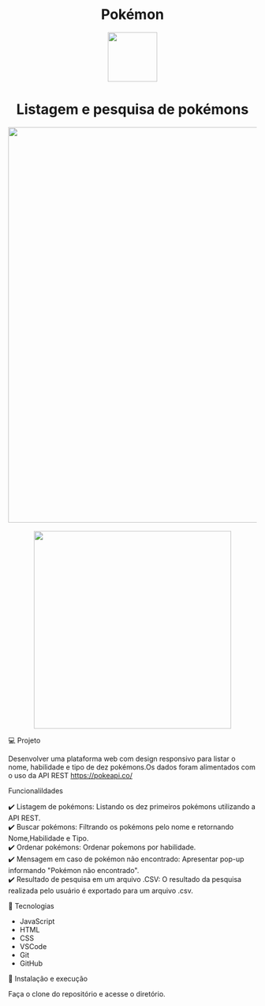 <h1 align="center">Pokémon</h1>


 <div align="center">
  <img src="https://user-images.githubusercontent.com/69761595/170619087-c51bfa02-e413-40d0-81fa-20f242156935.png" width="100px"/> 
 </div>

<h1 align="center">Listagem e pesquisa de pokémons</h1>

<div align="center">
  <img src="https://user-images.githubusercontent.com/69761595/170620153-4561f9cc-9c5d-4cb9-83a9-4358f61e95c8.png" width="800px"/> 
 </div>
 <br>
 <div align="center">
  <img src="https://user-images.githubusercontent.com/69761595/170620146-7e353227-2a38-4b01-8402-91bff8c28fd9.png" width="400px"/> 
 </div>

💻 Projeto
 
Desenvolver uma plataforma web com design responsivo para listar o nome, habilidade e tipo de dez pokémons.Os dados foram alimentados com o uso da API REST https://pokeapi.co/
 

Funcionalildades

✔️ Listagem de pokémons: Listando os dez primeiros pokémons utilizando a API REST.
<br>
✔️ Buscar pokémons: Filtrando os pokémons pelo nome e retornando Nome,Habilidade e Tipo.
<br>
✔️ Ordenar pokémons: Ordenar poḱemons por habilidade.
<br>
✔️ Mensagem em caso de pokémon não encontrado: Apresentar pop-up informando "Pokémon não encontrado".
<br>
✔️ Resultado de pesquisa em um arquivo .CSV: O resultado da pesquisa realizada pelo usuário é exportado para um arquivo .csv.
<br>

🚀 Tecnologias

- JavaScript
- HTML
- CSS
- VSCode
- Git
- GitHub

📁 Instalação e execução

Faça o clone do repositório e acesse o diretório.


